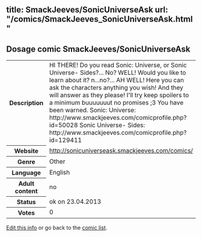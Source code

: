 title: SmackJeeves/SonicUniverseAsk
url: "/comics/SmackJeeves_SonicUniverseAsk.html"
---
Dosage comic SmackJeeves/SonicUniverseAsk
-----------------------------------------

<p id="msg"></p>
<script type="text/javascript">
if (window.location.search === '?edit_info_mail=sent_ok') {
  var elem = document.getElementById("msg");
  elem.innerHTML = 'Edited information sucessfully sent.';
  elem.className = 'ok';
}
</script>
<table class="comicinfo">
<tr>
<th>Description</th><td>HI THERE! Do you read Sonic: Universe, or Sonic Universe- Sides?... No? WELL! Would you like to learn about it? n...no?... AH WELL! Here you can ask the characters anything you wish! And they will answer as they please! I'll try keep spoilers to a minimum buuuuuuut no promises ;3 You have been warned. Sonic: Universe: http://www.smackjeeves.com/comicprofile.php?id=50028 Sonic Universe- Sides: http://www.smackjeeves.com/comicprofile.php?id=129411</td>
</tr>
<tr>
<th>Website</th><td><a href="http://sonicuniverseask.smackjeeves.com/comics/">http://sonicuniverseask.smackjeeves.com/comics/</a></td>
</tr>
<tr>
<th>Genre</th><td>Other</td>
</tr>
<tr>
<th>Language</th><td>English</td>
</tr>
<tr>
<th>Adult content</th><td>no</td>
</tr>
<tr>
<th>Status</th><td>ok on 23.04.2013</td>
</tr>
<tr>
<th>Votes</th><td>0</td>
</tr>
</table>

[Edit this info](SmackJeeves_SonicUniverseAsk_edit.html) or go back to the [comic list](../comic-index.html).
